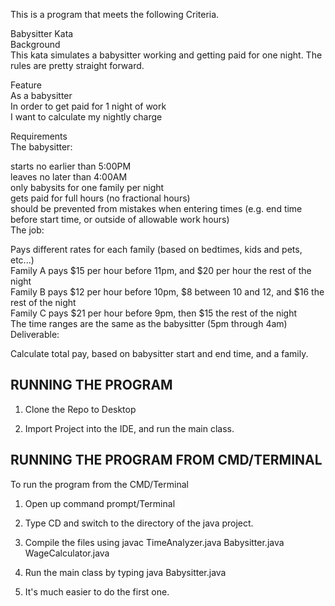 This is a program that meets the following Criteria.


Babysitter Kata  
Background  
This kata simulates a babysitter working and getting paid for one night. The rules are pretty straight forward.  

Feature  
As a babysitter  
In order to get paid for 1 night of work  
I want to calculate my nightly charge  

Requirements  
The babysitter:  

starts no earlier than 5:00PM  
leaves no later than 4:00AM  
only babysits for one family per night  
gets paid for full hours (no fractional hours)  
should be prevented from mistakes when entering times (e.g. end time before start time, or outside of allowable work hours)  
The job:  

Pays different rates for each family (based on bedtimes, kids and pets, etc...)  
Family A pays $15 per hour before 11pm, and $20 per hour the rest of the night  
Family B pays $12 per hour before 10pm, $8 between 10 and 12, and $16 the rest of the night  
Family C pays $21 per hour before 9pm, then $15 the rest of the night  
The time ranges are the same as the babysitter (5pm through 4am)  
Deliverable:  

Calculate total pay, based on babysitter start and end time, and a family.  




RUNNING THE PROGRAM   
--------------------------

1. Clone the Repo to Desktop  

2. Import Project into the IDE, and run the main class. 




RUNNING THE PROGRAM FROM CMD/TERMINAL  
-------------------------------------  

To run the program from the CMD/Terminal   
  
1. Open up command prompt/Terminal  
  
2. Type CD and switch to the directory of the java project.  
  
3. Compile the files using javac TimeAnalyzer.java Babysitter.java WageCalculator.java  
  
4. Run the main class by typing java Babysitter.java

5. It's much easier to do the first one.
